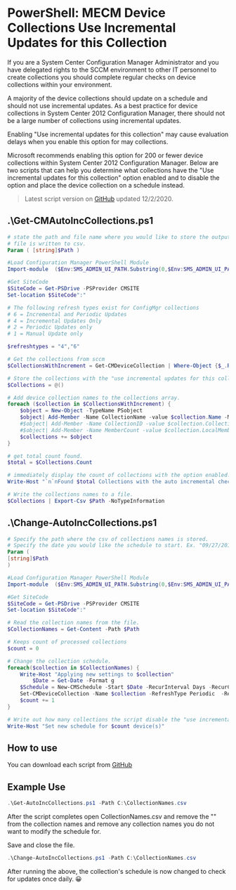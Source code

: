 # PowerShell: MECM Device Collections Use Incremental Updates for this Collection

If you are a System Center Configuration Manager Administrator and you have delegated rights to the SCCM environment to other IT personnel to create collections you should complete regular checks on device collections within your environment.

A majority of the device collections should update on a schedule and should not use incremental updates. As a best practice for device collections in System Center 2012 Configuration Manager, there should not be a large number of collections using incremental updates.

Enabling "Use incremental updates for this collection" may cause evaluation delays when you enable this option for may collections.

Microsoft recommends enabling this option for 200 or fewer device collections within System Center 2012 Configuration Manager. Below are two scripts that can help you determine what collections have the "Use incremental updates for this collection" option enabled and to disable the option and place the device collection on a schedule instead.

> Latest script version on [GitHub](https://github.com/jameswassinger/PowerShell/tree/main/SCRIPTS/MECM) updated 12/2/2020.

## .\Get-CMAutoIncCollections.ps1

```powershell
# state the path and file name where you would like to store the output.
# file is written to csv.
Param ( [string]$Path )

#Load Configuration Manager PowerShell Module
Import-module  ($Env:SMS_ADMIN_UI_PATH.Substring(0,$Env:SMS_ADMIN_UI_PATH.Length-5)+  '\ConfigurationManager.psd1')

#Get SiteCode
$SiteCode = Get-PSDrive -PSProvider CMSITE
Set-location $SiteCode":"

# The following refresh types exist for ConfigMgr collections
# 6 = Incremental and Periodic Updates
# 4 = Incremental Updates Only
# 2 = Periodic Updates only
# 1 = Manual Update only

$refreshtypes = "4","6"

# Get the collections from sccm
$CollectionsWithIncrement = Get-CMDeviceCollection | Where-Object {$_.RefreshType  -in $refreshtypes}

# Store the collections with the "use incremental updates for this collection"  option enabled.
$Collections = @()

# Add device collection names to the collections array.
foreach ($collection in $CollectionsWithIncrement) {
    $object = New-Object -TypeName PSobject
    $object| Add-Member -Name CollectionName -value $collection.Name -MemberType  NoteProperty
    #$object| Add-Member -Name CollectionID -value $collection.CollectionID  -MemberType NoteProperty
    #$object| Add-Member -Name MemberCount -value $collection.LocalMemberCount  -MemberType NoteProperty
    $collections += $object
}

# get total count found.
$total = $Collections.Count

# immediately display the count of collections with the option enabled.
Write-Host "`n`nFound $total Collections with the auto incremental checked.`n`n"

# Write the collections names to a file.
$Collections | Export-Csv $Path -NoTypeInformation
```

## .\Change-AutoIncCollections.ps1

```powershell
# Specify the path where the csv of collections names is stored.
# Specify the date you would like the schedule to start. Ex. "09/27/2018 9:00 AM"
Param (
[string]$Path
)

#Load Configuration Manager PowerShell Module
Import-module  ($Env:SMS_ADMIN_UI_PATH.Substring(0,$Env:SMS_ADMIN_UI_PATH.Length-5)+  '\ConfigurationManager.psd1')

#Get SiteCode
$SiteCode = Get-PSDrive -PSProvider CMSITE
Set-location $SiteCode":"

# Read the collection names from the file.
$CollectionNames = Get-Content -Path $Path

# Keeps count of processed collections
$count = 0

# Change the collection schedule.
foreach($collection in $CollectionNames) {
    Write-Host "Applying new settings to $collection"
        $Date = Get-Date -Format g
    $Schedule = New-CMSchedule -Start $Date -RecurInterval Days -RecurCount 1  
    Set-CMDeviceCollection -Name $collection -RefreshType Periodic  -RefreshSchedule $Schedule
    $count += 1      
}

# Write out how many collections the script disable the "use incremental updates  for this collection" option for.
Write-Host "Set new schedule for $count device(s)"
```

## How to use

You can download each script from [GitHub](https://github.com/jameswassinger/PowerShell/tree/main/SCRIPTS/MECM)

## Example Use

```powershell
.\Get-AutoIncCollections.ps1 -Path C:\CollectionNames.csv
```

After the script completes open CollectionNames.csv and remove the "" from the collection names and remove any collection names you do not want to modify the schedule for.

Save and close the file.

```powershell
.\Change-AutoIncCollections.ps1 -Path C:\CollectionNames.csv
```

After running the above, the collection's schedule is now changed to check for updates once daily. 😀
